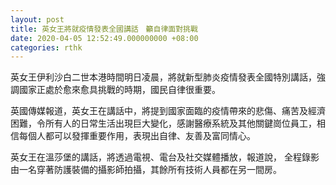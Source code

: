 ```yaml
---
layout: post
title: 英女王將就疫情發表全國講話　籲自律面對挑戰
date: 2020-04-05 12:52:49.000000000 +08:00
categories: rthk
---
```


英女王伊利沙白二世本港時間明日凌晨，將就新型肺炎疫情發表全國特別講話，強調國家正處於愈來愈具挑戰的時期，國民自律很重要。

英國傳媒報道，英女王在講話中，將提到國家面臨的疫情帶來的悲傷、痛苦及經濟困難，令所有人的日常生活出現巨大變化，感謝醫療系統及其他關鍵崗位員工，相信每個人都可以發揮重要作用，表現出自律、友善及富同情心。

英女王在溫莎堡的講話，將透過電視、電台及社交媒體播放，報道說， 全程錄影由一名穿著防護裝備的攝影師拍攝，其餘所有技術人員都在另一間房。

